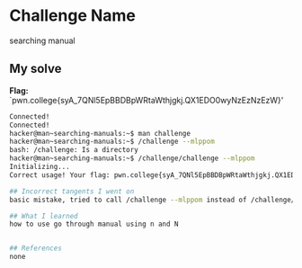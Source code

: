 # Challenge Name
searching manual

## My solve
**Flag:** `pwn.college{syA_7QNl5EpBBDBpWRtaWthjgkj.QX1EDO0wyNzEzNzEzW}'
```bash
Connected!
Connected!
hacker@man~searching-manuals:~$ man challenge
hacker@man~searching-manuals:~$ /challenge --mlppom
bash: /challenge: Is a directory
hacker@man~searching-manuals:~$ /challenge/challenge --mlppom
Initializing...
Correct usage! Your flag: pwn.college{syA_7QNl5EpBBDBpWRtaWthjgkj.QX1EDO0wyNzEzNzEzW}```

## Incorrect tangents I went on
basic mistake, tried to call /challenge --mlppom instead of /challenge/challenge

## What I learned
how to use go through manual using n and N


## References 
none
